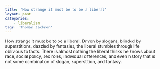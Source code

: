 ```yaml
---
title: 'How strange it must be to be a liberal'
layout: post
categories:
    - liberalism
tags: 'Thomas Jackson'
---
```


How strange it must be to be a liberal. Driven by slogans, blinded by superstitions, dazzled by fantasies, the liberal stumbles through life oblivious to facts. There is almost nothing the liberal thinks he knows about race, social policy, sex roles, individual differences, and even history that is not some combination of slogan, superstition, and fantasy.